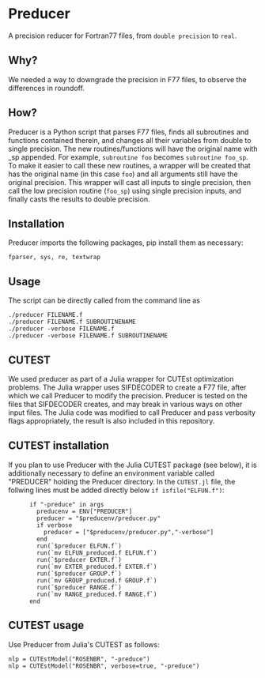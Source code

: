 # Preducer
A precision reducer for Fortran77 files, from `double precision` to `real`.

## Why?
We needed a way to downgrade the precision in F77 files, to observe the
differences in roundoff.

## How?
Preducer is a Python script that parses F77 files, finds all subroutines and
functions contained therein, and changes all their variables from double to
single precision. The new routines/functions will have the original name with
\_sp appended.  For example, `subroutine foo` becomes `subroutine foo_sp`. To
make it easier to call these new routines, a wrapper will be created that has
the original name (in this case `foo`) and all arguments still have the
original precision. This wrapper will cast all inputs to single precision, then
call the low precision routine (`foo_sp`) using single precision inputs, and
finally casts the results to double precision.

## Installation
Preducer imports the following packages, pip install them as necessary:
```
fparser, sys, re, textwrap
```

## Usage
The script can be directly called from the command line as
```
./preducer FILENAME.f
./preducer FILENAME.f SUBROUTINENAME
./preducer -verbose FILENAME.f
./preducer -verbose FILENAME.f SUBROUTINENAME
```

## CUTEST
We used preducer as part of a Julia wrapper for CUTEst optimization problems.
The Julia wrapper uses SIFDECODER to create a F77 file, after which we call
Preducer to modify the precision. Preducer is tested on the files that
SIFDECODER creates, and may break in various ways on other input files.
The Julia code was modified to call Preducer and pass verbosity flags
appropriately, the result is also included in this repository.

## CUTEST installation
If you plan to use Preducer with the Julia CUTEST package (see below), it is
additionally necessary to define an environment variable called "PREDUCER"
holding the Preducer directory. In the `CUTEST.jl` file, the follwing lines
must be added directly below `if isfile("ELFUN.f")`:
```
      if "-preduce" in args
        preducenv = ENV["PREDUCER"]
        preducer = "$preducenv/preducer.py"
        if verbose
          preducer = ["$preducenv/preducer.py","-verbose"]
        end
        run(`$preducer ELFUN.f`)
        run(`mv ELFUN_preduced.f ELFUN.f`)
        run(`$preducer EXTER.f`)
        run(`mv EXTER_preduced.f EXTER.f`)
        run(`$preducer GROUP.f`)
        run(`mv GROUP_preduced.f GROUP.f`)
        run(`$preducer RANGE.f`)
        run(`mv RANGE_preduced.f RANGE.f`)
      end
```

## CUTEST usage
Use Preducer from Julia's CUTEST as follows:
```
nlp = CUTEstModel("ROSENBR", "-preduce")
nlp = CUTEstModel("ROSENBR", verbose=true, "-preduce")
```
